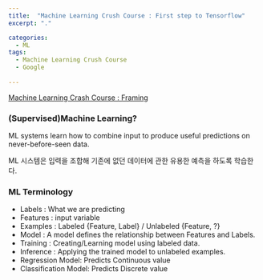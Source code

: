 ```yaml
---
title:  "Machine Learning Crush Course : First step to Tensorflow"
excerpt: "."

categories:
  - ML
tags:
  - Machine Learning Crush Course
  - Google
  
---
```

[Machine Learning Crash Course : Framing](https://developers.google.com/machine-learning/crash-course/framing/video-lecture?hl=en)

### (Supervised)Machine Learning?

ML systems learn how to combine input to produce useful predictions on never-before-seen data.

ML 시스템은 입력을 조합해  기존에 없던 데이터에 관한 유용한 예측을 하도록 학습한다.



### ML Terminology

- Labels : What we are predicting
- Features : input variable
- Examples :  Labeled {Feature, Label} / Unlabeled {Feature, ?}
- Model : A model defines the relationship between Features and Labels. 
- Training : Creating/Learning model using labeled data. 
- Inference : Applying the trained model to unlabeled examples. 
- Regression Model: Predicts Continuous value
- Classification Model: Predicts Discrete value